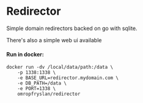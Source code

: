 # Redirector
Simple domain redirectors backed on go with sqlite.

There's also a simple web ui available

#### Run in docker:

    docker run -dv /local/data/path:/data \
        -p 1338:1338 \
        -e BASE_URL=redirector.mydomain.com \
        -e DB_PATH=/data \
        -e PORT=1338 \
        omropfryslan/redirector
